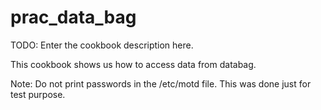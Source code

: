 # prac_data_bag

TODO: Enter the cookbook description here.

This cookbook shows us how to access data from databag.

Note: Do not print passwords in the /etc/motd file. This was done just for test purpose.
